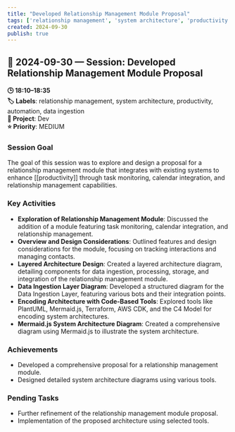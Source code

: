 ```yaml
---
title: "Developed Relationship Management Module Proposal"
tags: ['relationship management', 'system architecture', 'productivity', 'automation', 'data ingestion']
created: 2024-09-30
publish: true
---
```


## 📅 2024-09-30 — Session: Developed Relationship Management Module Proposal

**🕒 18:10–18:35**  
**🏷️ Labels**: relationship management, system architecture, productivity, automation, data ingestion  
**📂 Project**: Dev  
**⭐ Priority**: MEDIUM  


### Session Goal
The goal of this session was to explore and design a proposal for a relationship management module that integrates with existing systems to enhance [[productivity]] through task monitoring, calendar integration, and relationship management capabilities.

### Key Activities
- **Exploration of Relationship Management Module**: Discussed the addition of a module featuring task monitoring, calendar integration, and relationship management.
- **Overview and Design Considerations**: Outlined features and design considerations for the module, focusing on tracking interactions and managing contacts.
- **Layered Architecture Design**: Created a layered architecture diagram, detailing components for data ingestion, processing, storage, and integration of the relationship management module.
- **Data Ingestion Layer Diagram**: Developed a structured diagram for the Data Ingestion Layer, featuring various bots and their integration points.
- **Encoding Architecture with Code-Based Tools**: Explored tools like PlantUML, Mermaid.js, Terraform, AWS CDK, and the C4 Model for encoding system architectures.
- **Mermaid.js System Architecture Diagram**: Created a comprehensive diagram using Mermaid.js to illustrate the system architecture.

### Achievements
- Developed a comprehensive proposal for a relationship management module.
- Designed detailed system architecture diagrams using various tools.

### Pending Tasks
- Further refinement of the relationship management module proposal.
- Implementation of the proposed architecture using selected tools.
